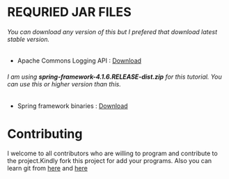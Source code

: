 # REQURIED JAR FILES
###### You can download any version of this but I prefered that download latest stable version.<br/>
- Apache Commons Logging API : [Download](https://commons.apache.org/logging/)<br/>
###### I am using **spring-framework-4.1.6.RELEASE-dist.zip** for this tutorial. You can use this or higher version than this.<br/>
- Spring framework binaries : [Download](https://repo.spring.io/release/org/springframework/spring)<br/>

# Contributing
I welcome to all contributors who are willing to program and contribute to the project.Kindly fork this project for add your programs.
Also you can learn git from [here](https://www.youtube.com/watch?v=OdbBmvfThJY&list=PLsyeobzWxl7q2eaUkorLZExfd7qko9sZC&index=1) and [here](https://guides.github.com/activities/hello-world/)
